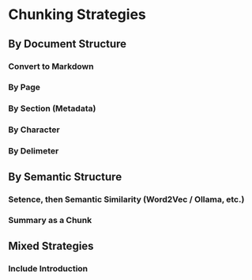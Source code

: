 # Chunking Strategies

## By Document Structure

### Convert to Markdown

### By Page

### By Section (Metadata)

### By Character

### By Delimeter

## By Semantic Structure

### Setence, then Semantic Similarity (Word2Vec / Ollama, etc.)

### Summary as a Chunk

## Mixed Strategies

### Include Introduction